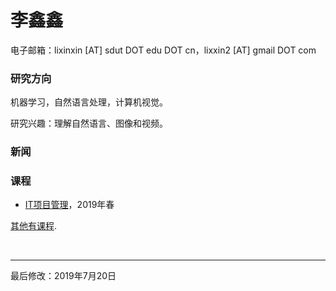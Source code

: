 # 李鑫鑫

电子邮箱：lixinxin [AT] sdut DOT edu DOT cn，lixxin2 [AT] gmail DOT com

### 研究方向

机器学习，自然语言处理，计算机视觉。

研究兴趣：理解自然语言、图像和视频。

### 新闻


### 课程

* [IT项目管理](courses/2019Spring-InformationTechnologyProjectManagement-cn.md)，2019年春

[其他有课程](courses-cn.md).

<br>

---
最后修改：2019年7月20日


